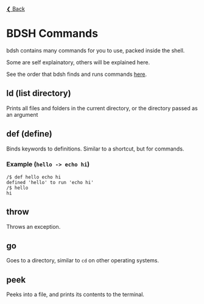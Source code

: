 [❮ Back](.)

# BDSH Commands

bdsh contains many commands for you to use, packed inside the shell.

Some are self explainatory, others will be explained here.

See the order that bdsh finds and runs commands [here](file-structure.md#binary-execution).

## ld (list directory)

Prints all files and folders in the current directory, or the directory passed as an argument

## def (define)

Binds keywords to definitions. Similar to a shortcut, but for commands.

### Example (`hello -> echo hi`)

```bdsh
/$ def hello echo hi
defined 'hello' to run 'echo hi'
/$ hello
hi
```

## throw

Throws an exception.

## go

Goes to a directory, similar to `cd` on other operating systems.

## peek

Peeks into a file, and prints its contents to the terminal.
